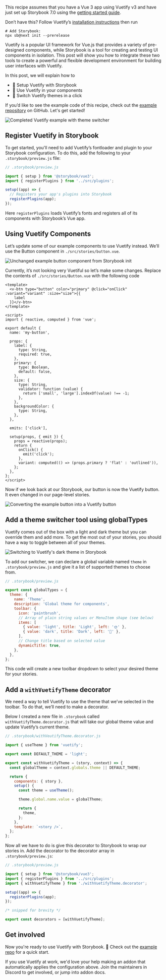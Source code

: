 <div class="aside">

This recipe assumes that you have a Vue 3 app using Vuetify v3 and have just set up Storybook 7.0 using the [getting started guide](https://storybook.js.org/docs/7.0/vue/get-started/install).

Don’t have this? Follow Vuetify’s [installation instructions](https://next.vuetifyjs.com/en/getting-started/installation/#installation) then run

```shell
# Add Storybook:
npx sb@next init --prerelease
```

</div>

Vuetify is a popular UI framework for Vue.js that provides a variety of pre-designed components, while Storybook is a tool for creating and testing UI components in isolation.
This post will show you how to integrate these two tools to create a powerful and flexible development environment for building user interfaces with Vuetify.

In this post, we will explain how to

- 🔌 Setup Vuetify with Storybook
- 🧱 Use Vuetify in your components
- 🎨 Switch Vuetify themes in a click

If you’d like to see the example code of this recipe, check out the [example repository](https://github.com/Integrayshaun/vue3-vuetify-storybook-recipe-example) on GitHub. Let's get started!

![Completed Vuetify example with theme switcher](https://user-images.githubusercontent.com/18172605/207120625-bedb53ec-eac4-4690-a06a-5d0579cb9809.gif)

## Register Vuetify in Storybook

To get started, you'll need to add Vuetify’s fontloader and plugin to your Storybook configuration.
To do this, add the following to your `.storybook/preview.js` file:

```js
// .storybook/preview.js

import { setup } from '@storybook/vue3';
import { registerPlugins } from '../src/plugins';

setup((app) => {
  // Registers your app's plugins into Storybook
  registerPlugins(app);
});
```

Here `registerPlugins` loads Vuetify’s fonts and registers all of its components with Storybook’s Vue app.

## Using Vuetify Components

Let’s update some of our example components to use Vuetify instead. We’ll use the Button component in `./src/stories/button.vue`.

![Unchanged example button component from Storybook init](https://user-images.githubusercontent.com/18172605/207120859-0383d01a-6448-4327-94c9-dcb1ec86f868.png)

Currently, it’s not looking very Vuetiful so let’s make some changes. Replace the contents of `./src/stories/Button.vue` with the following code

```vue
<template>
  <v-btn type="button" color="primary" @click="onClick" :variant="variant" :size="size">{{
    label
  }}</v-btn>
</template>

<script>
import { reactive, computed } from 'vue';

export default {
  name: 'my-button',

  props: {
    label: {
      type: String,
      required: true,
    },
    primary: {
      type: Boolean,
      default: false,
    },
    size: {
      type: String,
      validator: function (value) {
        return ['small', 'large'].indexOf(value) !== -1;
      },
    },
    backgroundColor: {
      type: String,
    },
  },

  emits: ['click'],

  setup(props, { emit }) {
    props = reactive(props);
    return {
      onClick() {
        emit('click');
      },
      variant: computed(() => (props.primary ? 'flat' : 'outlined')),
    };
  },
};
</script>
```

Now if we look back at our Storybook, our button is now the Vuetify button. It even changed in our page-level stories.

![Converting the example button into a Vuetify button](https://user-images.githubusercontent.com/18172605/207120996-cdd40459-97f7-4e40-9782-719c45c38d11.gif)

## Add a theme switcher tool using globalTypes

Vuetify comes out of the box with a light and dark theme but you can override them and add more. To get the most out of your stories, you should have a way to toggle between all of your themes.

![Switching to Vuetify's dark theme in Storybook](https://user-images.githubusercontent.com/18172605/207121142-dbc27018-02d1-438d-b3d1-1d45e265e16a.gif)

To add our switcher, we can declare a global variable named `theme` in `.storybook/preview.js` and give it a list of supported themes to choose from.

```js
// .storybook/preview.js

export const globalTypes = {
  theme: {
    name: 'Theme',
    description: 'Global theme for components',
    toolbar: {
      icon: 'paintbrush',
      // Array of plain string values or MenuItem shape (see below)
      items: [
        { value: 'light', title: 'Light', left: '🌞' },
        { value: 'dark', title: 'Dark', left: '🌛' },
      ],
      // Change title based on selected value
      dynamicTitle: true,
    },
  },
};
```

This code will create a new toolbar dropdown to select your desired theme for your stories.

## Add a `withVuetifyTheme` decorator

We need a way to tell Vuetify to use the theme that we’ve selected in the toolbar.
To do that, we’ll need to make a decorator.

Below I created a new file in `.storybook` called `withVuetifyTheme.decorator.js` that will take our global theme value and update Vuetify’s current theme.

```js
// .storybook/withVeutifyTheme.decorator.js

import { useTheme } from 'vuetify';

export const DEFAULT_THEME = 'light';

export const withVuetifyTheme = (story, context) => {
  const globalTheme = context.globals.theme || DEFAULT_THEME;

  return {
    components: { story },
    setup() {
      const theme = useTheme();

      theme.global.name.value = globalTheme;

      return {
        theme,
      };
    },
    template: `<story />`,
  };
};
```

Now all we have to do is give this decorator to Storybook to wrap our stories in.
Add the decorator to the decorator array in `.storybook/preview.js`:

```js
// .storybook/preview.js

import { setup } from '@storybook/vue3';
import { registerPlugins } from '../src/plugins';
import { withVuetifyTheme } from './withVuetifyTheme.decorator';

setup((app) => {
  registerPlugins(app);
});

/* snipped for brevity */

export const decorators = [withVuetifyTheme];
```

## Get involved

Now you're ready to use Vuetify with Storybook. 🎉 Check out the [example repo](https://github.com/Integrayshaun/vue3-vuetify-storybook-recipe-example) for a quick start.

If you use Vuetify at work, we'd love your help making an addon that automatically applies the configuration above. Join the maintainers in Discord to get involved, or jump into addon docs.
